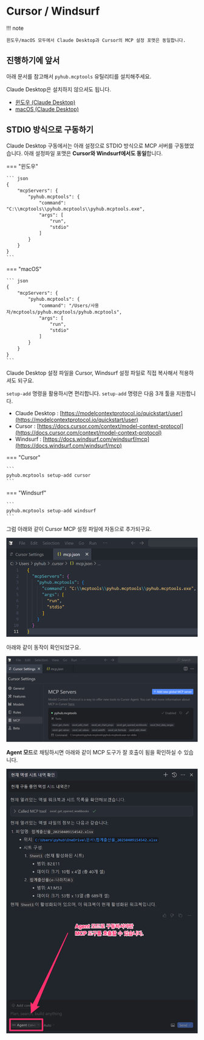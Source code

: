 # Cursor / Windsurf

!!! note

    윈도우/macOS 모두에서 Claude Desktop과 Cursor의 MCP 설정 포맷은 동일합니다. 

## 진행하기에 앞서

아래 문서를 참고해서 `pyhub.mcptools` 유틸리티를 설치해주세요.

Claude Desktop은 설치하지 않으셔도 됩니다.

+ [윈도우 (Claude Desktop)](../windows/index.md)
+ [macOS (Claude Desktop)](../macos/index.md)

## STDIO 방식으로 구동하기

Claude Desktop 구동에서는 아래 설정으로 STDIO 방식으로 MCP 서버를 구동했었습니다.
아래 설정파일 포맷은 **Cursor와 Windsurf에서도 동일**합니다.

=== "윈도우"

    ``` json
    {
        "mcpServers": {
            "pyhub.mcptools": {
                "command": "C:\\mcptools\\pyhub.mcptools\\pyhub.mcptools.exe",
                "args": [
                    "run",
                    "stdio"
                ]
            }
        }
    }
    ```

=== "macOS"

    ``` json
    {
        "mcpServers": {
            "pyhub.mcptools": {
                "command": "/Users/사용자/mcptools/pyhub.mcptools/pyhub.mcptools",
                "args": [
                    "run",
                    "stdio"
                ]
            }
        }
    }
    ```

Claude Desktop 설정 파일을 Cursor, Windsurf 설정 파일로 직접 복사해서 적용하셔도 되구요.

`setup-add` 명령을 활용하시면 편리합니다. `setup-add` 명령은 다음 3개 툴을 지원합니다.

+ Claude Desktop : [https://modelcontextprotocol.io/quickstart/user](https://modelcontextprotocol.io/quickstart/user)
+ Cursor : [https://docs.cursor.com/context/model-context-protocol](https://docs.cursor.com/context/model-context-protocol)
+ Windsurf : [https://docs.windsurf.com/windsurf/mcp](https://docs.windsurf.com/windsurf/mcp)

=== "Cursor"

    ```
    pyhub.mcptools setup-add cursor
    ```

=== "Windsurf"

    ```
    pyhub.mcptools setup-add windsurf
    ```

그럼 아래와 같이 Cursor MCP 설정 파일에 자동으로 추가되구요.

![](./assets/cursor-mcp-json.png)

아래와 같이 동작이 확인되었구요.

![](./assets/cursor-mcp.png)

**Agent 모드**로 채팅하시면 아래와 같이 MCP 도구가 잘 호출이 됨을 확인하실 수 있습니다.

![](./assets/cursor-map-chat.png)

